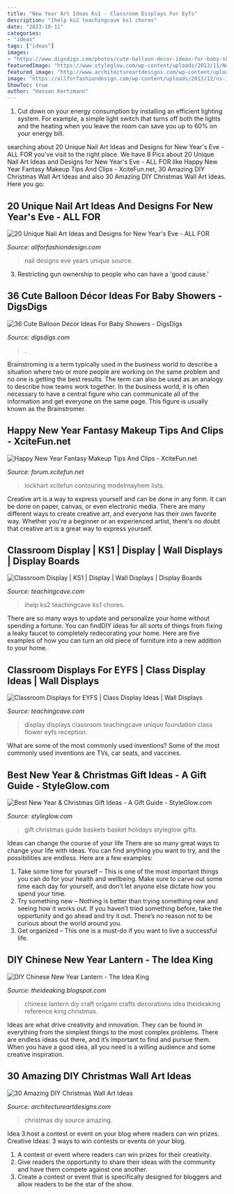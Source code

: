 ```yaml
---
title: "New Year Art Ideas Ks1 - Classroom Displays For Eyfs"
description: "Ihelp ks2 teachingcave ks1 chores"
date: "2023-10-11"
categories:
- "ideas"
tags: ["ideas"]
images:
- "https://www.digsdigs.com/photos/cute-balloon-decor-ideas-for-baby-showers-16.jpg"
featuredImage: "https://www.styleglow.com/wp-content/uploads/2013/11/New-year-and-holiday-gift-ideas.jpg"
featured_image: "http://www.architectureartdesigns.com/wp-content/uploads/2013/12/306-630x917.jpg"
image: "https://allforfashiondesign.com/wp-content/uploads/2013/12/ns-12-600x600.jpg"
ShowToc: true
author: "Hassan Kertzmann"
---
```



1. Cut down on your energy consumption by installing an efficient lighting system. For example, a simple light switch that turns off both the lights and the heating when you leave the room can save you up to 60% on your energy bill.

	

		
searching about 20 Unique Nail Art Ideas and Designs for New Year&#039;s Eve - ALL FOR you've visit to the right place. We have 8 Pics about 20 Unique Nail Art Ideas and Designs for New Year&#039;s Eve - ALL FOR like Happy New Year Fantasy Makeup Tips And Clips - XciteFun.net, 30 Amazing DIY Christmas Wall Art Ideas and also 30 Amazing DIY Christmas Wall Art Ideas. Here you go:
		
    
## 20 Unique Nail Art Ideas And Designs For New Year&#039;s Eve - ALL FOR

<img loading=lazy src="https://allforfashiondesign.com/wp-content/uploads/2013/12/ns-12-600x600.jpg" onerror="this.onerror=null;this.src='https://tse3.mm.bing.net/th?id=OIP.VDTB09UMpPlICa7Lkd7CHAHaHa&amp;pid=15.1';" alt="20 Unique Nail Art Ideas and Designs for New Year&#039;s Eve - ALL FOR">

_Source: allforfashiondesign.com_

>nail designs eve years unique source. 

	

3. Restricting gun ownership to people who can have a 'good cause.'

    
## 36 Cute Balloon Décor Ideas For Baby Showers - DigsDigs

<img loading=lazy src="https://www.digsdigs.com/photos/cute-balloon-decor-ideas-for-baby-showers-16.jpg" onerror="this.onerror=null;this.src='https://tse2.mm.bing.net/th?id=OIP.SR1wGY8YizTZJYj4SWOdjAHaLG&amp;pid=15.1';" alt="36 Cute Balloon Décor Ideas For Baby Showers - DigsDigs">

_Source: digsdigs.com_

>. 

	

Brainstroming is a term typically used in the business world to describe a situation where two or more people are working on the same problem and no one is getting the best results. The term can also be used as an analogy to describe how teams work together. In the business world, it is often necessary to have a central figure who can communicate all of the information and get everyone on the same page. This figure is usually known as the Brainstromer.

    
## Happy New Year Fantasy Makeup Tips And Clips - XciteFun.net

<img loading=lazy src="https://img.xcitefun.net/users/2015/12/388235%2cxcitefun-happy-new-makeup-3.jpg" onerror="this.onerror=null;this.src='https://tse3.mm.bing.net/th?id=OIP.k8TYRw8M8_S9qbzrysb-XAHaLH&amp;pid=15.1';" alt="Happy New Year Fantasy Makeup Tips And Clips - XciteFun.net">

_Source: forum.xcitefun.net_

>lockhart xcitefun contouring modelmayhem lists. 

	

Creative art is a way to express yourself and can be done in any form. It can be done on paper, canvas, or even electronic media. There are many different ways to create creative art, and everyone has their own favorite way. Whether you're a beginner or an experienced artist, there's no doubt that creative art is a great way to express yourself.

    
## Classroom Display | KS1 | Display | Wall Displays | Display Boards

<img loading=lazy src="https://www.teachingcave.com/wp-content/uploads/2013/10/ihelp.jpg" onerror="this.onerror=null;this.src='https://tse4.mm.bing.net/th?id=OIP.jz-K9hgKZfxAyzBIi7K_ZQHaJ3&amp;pid=15.1';" alt="Classroom Display | KS1 | Display | Wall Displays | Display Boards">

_Source: teachingcave.com_

>ihelp ks2 teachingcave ks1 chores. 

	

There are so many ways to update and personalize your home without spending a fortune. You can findDIY ideas for all sorts of things from fixing a leaky faucet to completely redecorating your home. Here are five examples of how you can turn an old piece of furniture into a new addition to your home.

    
## Classroom Displays For EYFS | Class Display Ideas | Wall Displays

<img loading=lazy src="https://www.teachingcave.com/wp-content/uploads/2013/10/display-flower-hands.jpg" onerror="this.onerror=null;this.src='https://tse2.mm.bing.net/th?id=OIP.Q950TOtmcxuNeKsCAD9lsgHaNJ&amp;pid=15.1';" alt="Classroom Displays for EYFS | Class Display Ideas | Wall Displays">

_Source: teachingcave.com_

>display displays classroom teachingcave unique foundation class flower eyfs reception. 

	

What are some of the most commonly used inventions?
Some of the most commonly used inventions are TVs, car seats, and vaccines.

    
## Best New Year &amp; Christmas Gift Ideas - A Gift Guide - StyleGlow.com

<img loading=lazy src="https://www.styleglow.com/wp-content/uploads/2013/11/New-year-and-holiday-gift-ideas.jpg" onerror="this.onerror=null;this.src='https://tse1.mm.bing.net/th?id=OIP.D5dzs3nqLEG8ytVzqlnULgHaFj&amp;pid=15.1';" alt="Best New Year &amp; Christmas Gift Ideas - A Gift Guide - StyleGlow.com">

_Source: styleglow.com_

>gift christmas guide baskets basket holidays styleglow gifts. 

	

Ideas can change the course of your life
There are so many great ways to change your life with ideas. You can find anything you want to try, and the possibilities are endless. Here are a few examples: 
1. Take some time for yourself – This is one of the most important things you can do for your health and wellbeing. Make sure to carve out some time each day for yourself, and don’t let anyone else dictate how you spend your time. 
2. Try something new – Nothing is better than trying something new and seeing how it works out. If you haven’t tried something before, take the opportunity and go ahead and try it out. There’s no reason not to be curious about the world around you. 
3. Get organized – This one is a must-do if you want to live a successful life.

    
## DIY Chinese New Year Lantern - The Idea King

<img loading=lazy src="http://2.bp.blogspot.com/-cNUaFJ6DEqg/UtI785Yxi6I/AAAAAAAAIn0/V4d8E-btGf8/s1600/15.jpg" onerror="this.onerror=null;this.src='https://tse2.mm.bing.net/th?id=OIP.YYPNQGheyVAewFeVEZ-NJAHaJ4&amp;pid=15.1';" alt="DIY Chinese New Year Lantern - The Idea King">

_Source: theideaking.blogspot.com_

>chinese lantern diy craft origami crafts decorations idea theideaking reference king christmas. 

	

Ideas are what drive creativity and innovation. They can be found in everything from the simplest things to the most complex problems. There are endless ideas out there, and it’s important to find and pursue them. When you have a good idea, all you need is a willing audience and some creative inspiration.

    
## 30 Amazing DIY Christmas Wall Art Ideas

<img loading=lazy src="http://www.architectureartdesigns.com/wp-content/uploads/2013/12/306-630x917.jpg" onerror="this.onerror=null;this.src='https://tse3.mm.bing.net/th?id=OIP.Hd6I6UsfmZy_vHjsBpJBpwHaKx&amp;pid=15.1';" alt="30 Amazing DIY Christmas Wall Art Ideas">

_Source: architectureartdesigns.com_

>christmas diy source amazing. 

	

Idea 3:host a contest or event on your blog where readers can win prizes.
Creative Ideas: 3 ways to win contests or events on your blog.
1. A contest or event where readers can win prizes for their creativity.
2. Give readers the opportunity to share their ideas with the community and have them compete against one another.
3. Create a contest or event that is specifically designed for bloggers and allow readers to be the star of the show.

